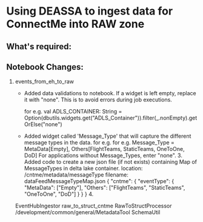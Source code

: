 # Using DEASSA to ingest data for ConnectMe into RAW zone

## What's required:



## Notebook Changes:

1. events_from_eh_to_raw
	- Added data validations to notebook. If a widget is left empty, replace it with "none". This is to avoid errors during job executions.
     
	  for e.g. val ADLS_CONTAINER: String = Option(dbutils.widgets.get("ADLS_Container")).filter(_.nonEmpty).getOrElse("none")
	
    - Added widget called 'Message_Type' that will capture the different message types in the data. 
	  for e.g. for e.g. Message_Type = MetaData[Empty], Others[FlightTeams, StaticTeams, OneToOne, DoD] 
			For applications without Message_Types, enter "none".
		3.	Added code to create a new json file (if not exists) containing Map of MessageTypes in delta lake container.
			location: /cntme/metadata/messageType
			filename: dataFeedMessageTypeMap.json
			{
    			"cntme": {
        			"eventType": {
            			"MetaData": ["Empty"],
            			"Others": ["FlightTeams", "StaticTeams", "OneToOne", "DoD"]
        			}
    			}
			}
		4. 	

        

	EventHubIngestor
	raw_to_struct_cntme
	RawToStructProcessor
	/development/common/general/MetadataTool
	SchemaUtil
